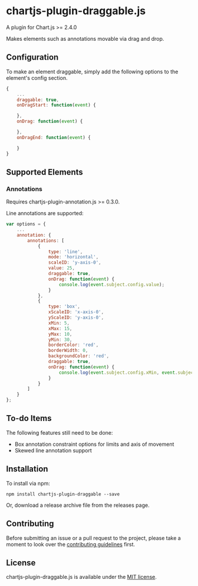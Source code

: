 # chartjs-plugin-draggable.js

A plugin for Chart.js >= 2.4.0

Makes elements such as annotations movable via drag and drop.

## Configuration

To make an element draggable, simply add the following options to the element's config section.

```javascript
{
    ...
    draggable: true,
    onDragStart: function(event) {

    },
    onDrag: function(event) {

    },
    onDragEnd: function(event) {

    }
}
```

## Supported Elements

### Annotations

Requires chartjs-plugin-annotation.js >= 0.3.0.

Line annotations are supported:

```javascript
var options = {
    ...
    annotation: {
        annotations: [
            {
                type: 'line',
                mode: 'horizontal',
                scaleID: 'y-axis-0',
                value: 25,
                draggable: true,
                onDrag: function(event) {
                    console.log(event.subject.config.value);
                }
            },
            {
                type: 'box',
                xScaleID: 'x-axis-0',
                yScaleID: 'y-axis-0',
                xMin: 5,
                xMax: 15,
                yMax: 10,
                yMin: 30,
                borderColor: 'red',
                borderWidth: 0,
                backgroundColor: 'red',
                draggable: true,
                onDrag: function(event) {
                    console.log(event.subject.config.xMin, event.subject.config.xMax, event.subject.config.yMin, event.subject.config.yMax);
                }
            }
        ]
    }
};
```

## To-do Items

The following features still need to be done:

* Box annotation constraint options for limits and axis of movement
* Skewed line annotation support

## Installation

To install via npm:

```
npm install chartjs-plugin-draggable --save
```

Or, download a release archive file from the releases page.

## Contributing

Before submitting an issue or a pull request to the project, please take a moment to look over the [contributing guidelines](https://github.com/chartjs/chartjs-plugin-annotation.js/blob/master/CONTRIBUTING.md) first.

## License

chartjs-plugin-draggable.js is available under the [MIT license](http://opensource.org/licenses/MIT).
